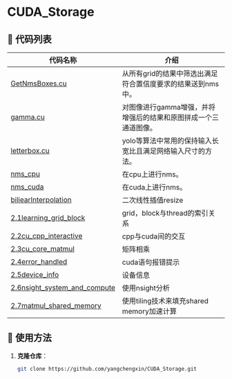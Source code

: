 # CUDA_Storage

## 📌 代码列表

| **代码名称** | **介绍** |
|-------------|---------|
| [GetNmsBoxes.cu](https://github.com/yangchengxin/CUDA_Storage/blob/main/GetNmsBoxes.cu) | 从所有grid的结果中筛选出满足符合置信度要求的结果送到nms中。 |
| [gamma.cu](https://github.com/yangchengxin/CUDA_Storage/blob/main/gamma.cu) | 对图像进行gamma增强，并将增强后的结果和原图拼成一个三通道图像。 |
| [letterbox.cu](https://github.com/yangchengxin/CUDA_Storage/blob/main/letterbox.cu) | yolo等算法中常用的保持输入长宽比且满足网络输入尺寸的方法。 |
| [nms_cpu](https://github.com/yangchengxin/CUDA_Storage/blob/main/nms_cpu.cpp) | 在cpu上进行nms。 |
| [nms_cuda](https://github.com/yangchengxin/CUDA_Storage/blob/main/nms_cuda.cu) | 在cuda上进行nms。 |
| [biliearInterpolation](https://github.com/yangchengxin/CUDA_Storage/tree/main/bilinear) | 二次线性插值resize |
| [2.1learning_grid_block](https://github.com/yangchengxin/CUDA_Storage/tree/main/2.1learning_grid_block) | grid，block与thread的索引关系 |
| [2.2cu_cpp_interactive](https://github.com/yangchengxin/CUDA_Storage/tree/main/2.2cu_cpp_interactive) | cpp与cuda间的交互 |
| [2.3cu_core_matmul](https://github.com/yangchengxin/CUDA_Storage/tree/main/2.3cu_core_matmul) | 矩阵相乘 |
| [2.4error_handled](https://github.com/yangchengxin/CUDA_Storage/tree/main/2.4error_handled) | cuda语句报错提示 |
| [2.5device_info](https://github.com/yangchengxin/CUDA_Storage/tree/main/2.5device_info) | 设备信息 |
| [2.6nsight_system_and_compute](https://github.com/yangchengxin/CUDA_Storage/tree/main/2.6nsignt_system_and_compute) | 使用nsight分析 |
| [2.7matmul_shared_memory](https://github.com/yangchengxin/CUDA_Storage/tree/main/2.7matmul_shared_memory) | 使用tiling技术来填充shared memory加速计算 |

## 📌 使用方法
1. **克隆仓库**：
   ```sh
   git clone https://github.com/yangchengxin/CUDA_Storage.git
